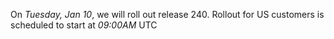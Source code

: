 On *Tuesday, Jan 10*, we will roll out release 240. Rollout for US customers is scheduled to start at *09:00AM* UTC
